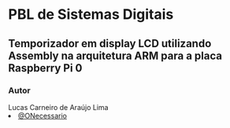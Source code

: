 # PBL de Sistemas Digitais

## Temporizador em display LCD utilizando Assembly na arquitetura ARM para a placa Raspberry Pi 0

### Autor
<div align="justify">
    <h7>Lucas Carneiro de Araújo Lima</h7>
    <li><a href="https://github.com/ONecessario">@ONecessario</a></li>
</div>

